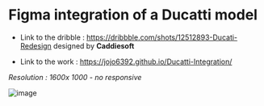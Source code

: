 # Figma integration of a Ducatti model

- Link to the dribble : https://dribbble.com/shots/12512893-Ducati-Redesign designed by **Caddiesoft**

- Link to the work : https://jojo6392.github.io/Ducatti-Integration/

*Resolution : 1600x 1000 - no responsive*

![image](https://user-images.githubusercontent.com/87821711/175773358-4dc34d84-f5c4-4d6e-b128-ecb7557096ad.png)
